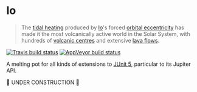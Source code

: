 # Io

> The [tidal heating](https://en.wikipedia.org/wiki/Tidal_heating_of_Io)
> produced by [Io](https://en.wikipedia.org/wiki/Io_(moon))'s forced
> [orbital eccentricity](https://en.wikipedia.org/wiki/Orbital_eccentricity)
> has made it the most volcanically active world in the Solar System, with
> hundreds of
> [volcanic centres](https://en.wikipedia.org/wiki/List_of_volcanic_features_on_Io)
> and extensive [lava flows](https://en.wikipedia.org/wiki/Lava).

[![Travis build status](https://travis-ci.org/CodeFX-org/junit-io.svg?branch=master)](https://travis-ci.org/CodeFX-org/junit-io)
[![AppVeyor build status](https://ci.appveyor.com/api/projects/status/cnmk9d487t0vy0a9?svg=true)](https://ci.appveyor.com/project/nicolaiparlog/junit-io)

A melting pot for all kinds of extensions to
[JUnit 5](https://github.com/junit-team/junit5), particular to its Jupiter API.

:construction: UNDER CONSTRUCTION :construction:
